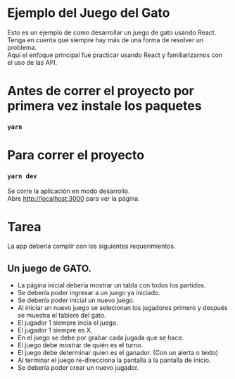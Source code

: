 # Ejemplo del Juego del Gato

Esto es un ejemplo de como desarrollar un juego de gato usando React.\
Tenga en cuenta que siempre hay más de una forma de resolver un problema.\
Aquí el enfoque principal fue practicar usando React y familiarizarnos con el uso de las API.

# Antes de correr el proyecto por primera vez instale los paquetes

### `yarn`

# Para correr el proyecto

### `yarn dev`

Se corre la aplicación en modo desarrollo.\
Abre [http://localhost:3000](http://localhost:3000) para ver la página.

# Tarea

La app debería complir con los siguientes requerimientos.

## Un juego de GATO.

- La página inicial debería mostrar un tabla con todos los partidos.
- Se debería poder ingresar a un juego ya iniciado.
- Se debería poder inicial un nuevo juego.
- Al iniciar un nuevo juego se selecionan los jugadores primero y después se muestra el tablero del gato.
- El jugador 1 siempre incia el juego.
- El jugador 1 siempre es X.
- En el juego se debe por grabar cada jugada que se hace.
- El juego debe mostrar de quién es el turno.
- El juego debe determinar quien es el ganador. (Con un alerta o texto)
- Al terminar el juego re-direcciona la pantalla a la pantalla de inicio.
- Se debería poder crear un nuevo jugador.
